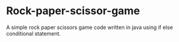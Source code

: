 # Rock-paper-scissor-game
A simple rock paper scissors game code written in java using if else conditional statement.
